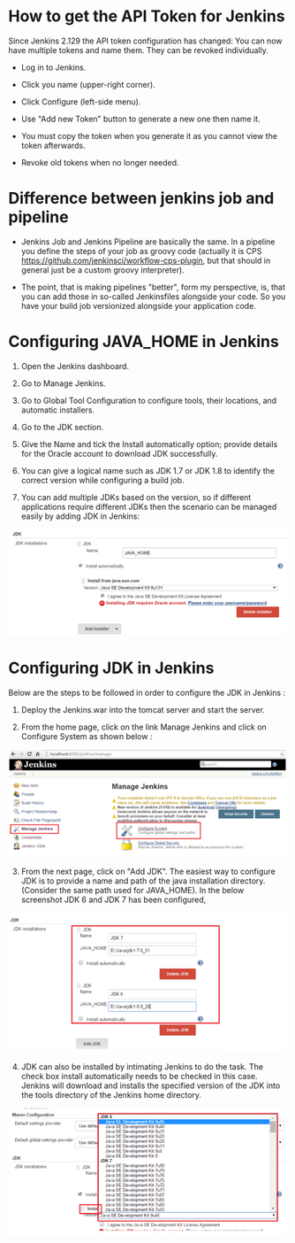 # How to get the API Token for Jenkins

Since Jenkins 2.129 the API token configuration has changed:
You can now have multiple tokens and name them. They can be revoked individually.

* Log in to Jenkins.

* Click you name (upper-right corner).

* Click Configure (left-side menu).

* Use "Add new Token" button to generate a new one then name it.

* You must copy the token when you generate it as you cannot view the token afterwards.

* Revoke old tokens when no longer needed.

# Difference between jenkins job and pipeline

* Jenkins Job and Jenkins Pipeline are basically the same. In a pipeline you define the steps of your job as groovy code (actually it is CPS https://github.com/jenkinsci/workflow-cps-plugin, but that should in general just be a custom groovy interpreter).



* The point, that is making pipelines "better", form my perspective, is, that you can add those in so-called Jenkinsfiles alongside your code. So you have your build job versionized alongside your application code.

# Configuring JAVA_HOME in Jenkins

1. Open the Jenkins dashboard.

2. Go to Manage Jenkins.

3. Go to Global Tool Configuration to configure tools, their locations, and automatic installers.

4. Go to the JDK section.

5. Give the Name and tick the Install automatically option; provide details for the Oracle account to download JDK successfully.

6. You can give a logical name such as JDK 1.7 or JDK 1.8 to identify the correct version while configuring a build job.

7. You can add multiple JDKs based on the version, so if different applications require different JDKs then the scenario can be managed easily by adding JDK in Jenkins:


![alt text](https://github.com/samirsahoo007/technologies/blob/master/jenkins/images/java_home_setup.png)


# Configuring JDK in Jenkins

Below are the steps to be followed in order to configure the JDK in Jenkins :

1. Deploy the Jenkins.war into the tomcat server and start the server.

2. From the home page, click on the link Manage Jenkins and click on Configure System as shown below :


![alt text](https://github.com/samirsahoo007/technologies/blob/master/jenkins/images/configuring-jdk-1.png)


3. From the next page, click on "Add JDK". The easiest way to configure JDK is to provide a name and path of the java installation directory. (Consider the same path used for JAVA_HOME). In the below screenshot JDK 6 and JDK 7 has been configured,

![alt text](https://github.com/samirsahoo007/technologies/blob/master/jenkins/images/configuring-jdk-2.png)

4. JDK can also be installed by intimating Jenkins to do the task. The check box install automatically needs to be checked in this case. Jenkins will download and installs the specified version of the JDK into the tools directory of the Jenkins home directory.


![alt text](https://github.com/samirsahoo007/technologies/blob/master/jenkins/images/configuring-jdk-3.png)



